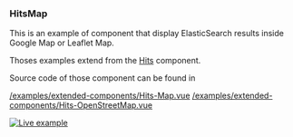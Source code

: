 ### HitsMap
This is an example of component that display ElasticSearch results inside Google Map or Leaflet Map.

Thoses examples extend from the [Hits](../components/hits.md) component. 

Source code of those component can be found in 

[/examples/extended-components/Hits-Map.vue](https://github.com/InnerSearch/vue-innersearch/tree/master/examples/extended-components/Hits-Map.vue)
[/examples/extended-components/Hits-OpenStreetMap.vue](https://github.com/InnerSearch/vue-innersearch/tree/master/examples/extended-components/Hits-OpenStreetMap.vue)

[![Live example](https://raw.githubusercontent.com/InnerSearch/vue-innersearch/master/docs/images/hits-map-example.gif)]()





